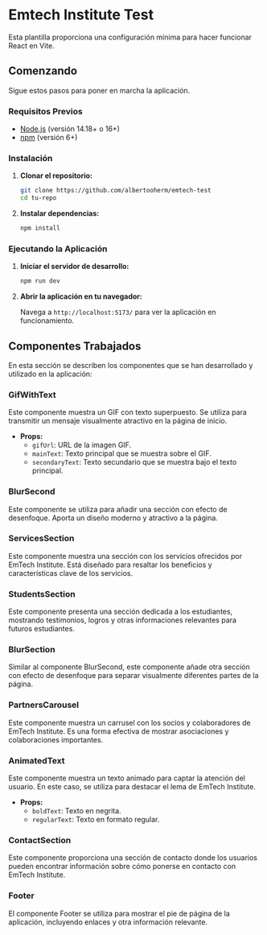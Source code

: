 # Emtech Institute Test

Esta plantilla proporciona una configuración mínima para hacer funcionar React en Vite.

## Comenzando

Sigue estos pasos para poner en marcha la aplicación.

### Requisitos Previos

- [Node.js](https://nodejs.org/) (versión 14.18+ o 16+)
- [npm](https://www.npmjs.com/) (versión 6+)

### Instalación

1. **Clonar el repositorio:**

    ```sh
    git clone https://github.com/albertooherm/emtech-test
    cd tu-repo
    ```

2. **Instalar dependencias:**

    ```sh
    npm install
    ```

### Ejecutando la Aplicación

1. **Iniciar el servidor de desarrollo:**

    ```sh
    npm run dev
    ```

2. **Abrir la aplicación en tu navegador:**

    Navega a `http://localhost:5173/` para ver la aplicación en funcionamiento.

## Componentes Trabajados

En esta sección se describen los componentes que se han desarrollado y utilizado en la aplicación:

### GifWithText

Este componente muestra un GIF con texto superpuesto. Se utiliza para transmitir un mensaje visualmente atractivo en la página de inicio.

- **Props:**
  - `gifUrl`: URL de la imagen GIF.
  - `mainText`: Texto principal que se muestra sobre el GIF.
  - `secondaryText`: Texto secundario que se muestra bajo el texto principal.

### BlurSecond

Este componente se utiliza para añadir una sección con efecto de desenfoque. Aporta un diseño moderno y atractivo a la página.

### ServicesSection

Este componente muestra una sección con los servicios ofrecidos por EmTech Institute. Está diseñado para resaltar los beneficios y características clave de los servicios.

### StudentsSection

Este componente presenta una sección dedicada a los estudiantes, mostrando testimonios, logros y otras informaciones relevantes para futuros estudiantes.

### BlurSection

Similar al componente BlurSecond, este componente añade otra sección con efecto de desenfoque para separar visualmente diferentes partes de la página.

### PartnersCarousel

Este componente muestra un carrusel con los socios y colaboradores de EmTech Institute. Es una forma efectiva de mostrar asociaciones y colaboraciones importantes.

### AnimatedText

Este componente muestra un texto animado para captar la atención del usuario. En este caso, se utiliza para destacar el lema de EmTech Institute.

- **Props:**
  - `boldText`: Texto en negrita.
  - `regularText`: Texto en formato regular.

### ContactSection

Este componente proporciona una sección de contacto donde los usuarios pueden encontrar información sobre cómo ponerse en contacto con EmTech Institute.

### Footer

El componente Footer se utiliza para mostrar el pie de página de la aplicación, incluyendo enlaces y otra información relevante.


